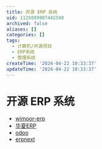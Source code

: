 ```yaml
---
title: 开源 ERP 系统
uid: 1125899907442598
archived: false
aliases: []
categories: []
tags:
  - 计算机/开源项目
  - ERP系统
  - 管理系统
createTime: '2024-04-22 10:33:37'
updateTime: '2024-04-22 10:33:37'
---
```


# 开源 ERP 系统

- [wimoor-erp](https://github.com/wimoor-erp/)
- [华夏ERP](https://github.com/jishenghua/jshERP)
- [odoo](https://github.com/odoo/odoo)
- [erpnext](https://github.com/frappe/erpnext)
